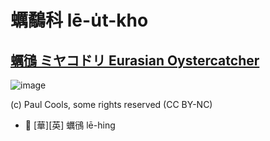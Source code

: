 # 蠣鷸科 lē-u̍t-kho

## [蠣鴴 ミヤコドリ Eurasian Oystercatcher](https://ebird.org/species/euroys1)

![image](https://inaturalist-open-data.s3.amazonaws.com/photos/1940433/medium.jpg)

(c) Paul Cools, some rights reserved (CC BY-NC)

- 🎯 [華][英] 蠣鴴 lē-hing

